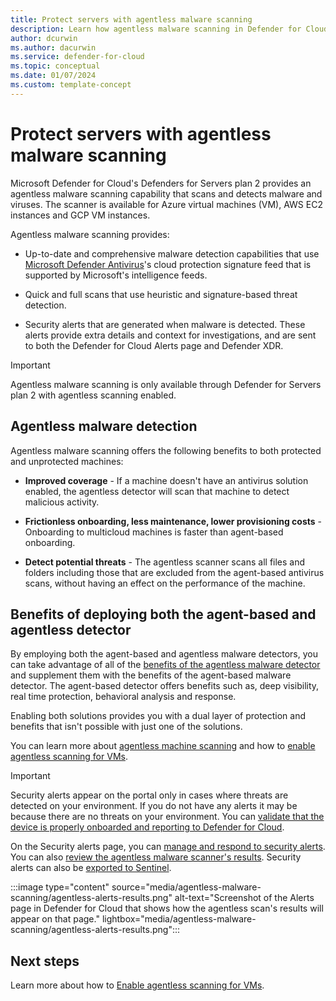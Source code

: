 ```yaml
---
title: Protect servers with agentless malware scanning
description: Learn how agentless malware scanning in Defender for Cloud can protect your virtual machines from malware.
author: dcurwin
ms.author: dacurwin
ms.service: defender-for-cloud
ms.topic: conceptual
ms.date: 01/07/2024
ms.custom: template-concept
---
```


# Protect servers with agentless malware scanning

Microsoft Defender for Cloud's Defenders for Servers plan 2 provides an agentless malware scanning capability that scans and detects malware and viruses. The scanner is available for Azure virtual machines (VM), AWS EC2 instances and GCP VM instances.

Agentless malware scanning provides:

- Up-to-date and comprehensive malware detection capabilities that use [Microsoft Defender Antivirus](/microsoft-365/security/defender-endpoint/microsoft-defender-antivirus-windows?view=o365-worldwide)'s cloud protection signature feed that is supported by Microsoft's intelligence feeds.

- Quick and full scans that use heuristic and signature-based threat detection. 

- Security alerts that are generated when malware is detected. These alerts provide extra details and context for investigations, and are sent to both the Defender for Cloud Alerts page and Defender XDR.

> [!IMPORTANT]
> Agentless malware scanning is only available through Defender for Servers plan 2 with agentless scanning enabled.

## Agentless malware detection

Agentless malware scanning offers the following benefits to both protected and unprotected machines:

- **Improved coverage** - If a machine doesn't have an antivirus solution enabled, the agentless detector will scan that machine to detect malicious activity.  

- **Frictionless onboarding, less maintenance, lower provisioning costs** - Onboarding to multicloud machines is faster than agent-based onboarding.

- **Detect potential threats** - The agentless scanner scans all files and folders including those that are excluded from the agent-based antivirus scans, without having an effect on the performance of the machine.  

## Benefits of deploying both the agent-based and agentless detector

By employing both the agent-based and agentless malware detectors, you can take advantage of all of the [benefits of the agentless malware detector](#agentless-malware-detection) and supplement them with the benefits of the agent-based malware detector. The agent-based detector offers benefits such as, deep visibility, real time protection, behavioral analysis and response. 

Enabling both solutions provides you with a dual layer of protection and benefits that isn't possible with just one of the solutions.

You can learn more about [agentless machine scanning](concept-agentless-data-collection.md) and how to [enable agentless scanning for VMs](enable-agentless-scanning-vms.md). 

> [!IMPORTANT]
> Security alerts appear on the portal only in cases where threats are detected on your environment. If you do not have any alerts it may be because there are no threats on your environment. You can [validate that the device is properly onboarded and reporting to Defender for Cloud](enable-agentless-scanning-vms.md#validate-onboarding-of-the-agentless-malware-scanning-capability).

On the Security alerts page, you can [manage and respond to security alerts](managing-and-responding-alerts.md). You can also [review the agentless malware scanner's results](managing-and-responding-alerts.md#review-the-agentless-scans-results). Security alerts can also be [exported to Sentinel](export-to-siem.md).

:::image type="content" source="media/agentless-malware-scanning/agentless-alerts-results.png" alt-text="Screenshot of the Alerts page in Defender for Cloud that shows how the agentless scan's results will appear on that page." lightbox="media/agentless-malware-scanning/agentless-alerts-results.png":::

## Next steps

Learn more about how to [Enable agentless scanning for VMs](enable-agentless-scanning-vms.md).
